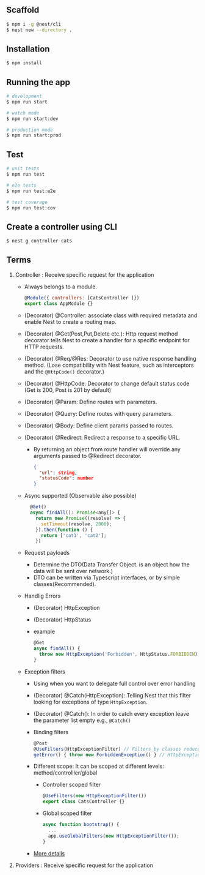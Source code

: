 ## Scaffold

```bash
$ npm i -g @nest/cli
$ nest new --directory .
```

## Installation

```bash
$ npm install
```

## Running the app

```bash
# development
$ npm run start

# watch mode
$ npm run start:dev

# production mode
$ npm run start:prod
```

## Test

```bash
# unit tests
$ npm run test

# e2e tests
$ npm run test:e2e

# test coverage
$ npm run test:cov
```

## Create a controller using CLI

```bash
$ nest g controller cats
```

## Terms

1. Controller : Receive specific request for the application

    - Always belongs to a module.
      ```javascript
      @Module({ controllers: [CatsController ]})
      export class AppModule {}
      ```
   - (Decorator) @Controller: associate class with required metadata and enable Nest to create a routing map.
   - (Decorator) @Get(Post,Put,Delete etc.): Http request method decorator tells Nest to create a handler for a specific endpoint for HTTP requests.
   - (Decorator) @Req/@Res: Decorator to use native response handling method.
      (Lose compatibility with Nest feature, such as interceptors and the `@HttpCode()` decorator.)
   - (Decorator) @HttpCode: Decorator to change default status code (Get is 200, Post is 201 by default)
   - (Decorator) @Param: Define routes with parameters.
   - (Decorator) @Query: Define routes with query parameters.
   - (Decorator) @Body: Define client params passed to routes.
   - (Decorator) @Redirect: Redirect a response to a specific URL.

     - By returning an object from route handler will override any arguments passed to @Redirect decorator.
       ```json
       {
         "url": string,
         "statusCode": number
       }
       ```

   - Async supported (Observable also possible)

     ```javascript
       @Get()
       async findAll(): Promise<any[]> {
         return new Promise((resolve) => {
           setTimeout(resolve, 2000);
         }).then(function () {
           return ['cat1', 'cat2'];
         })
     ```

   - Request payloads

     - Determine the DTO(Data Transfer Object. is an object how the data will be sent over network.)
     - DTO can be written via Typescript interfaces, or by simple classes(Recommended).

   - Handlig Errors

     - (Decorator) HttpException
     - (Decorator) HttpStatus
     - example

       ```javascript
       @Get
       async findAll() {
         throw new HttpException('Forbidden', HttpStatus.FORBIDDEN);
       }
       ```

   - Exception filters

     - Using when you want to delegate full control over error handling
     - (Decorator) @Catch(HttpException): Telling Nest that this filter looking for exceptions of type `HttpException`.
     - (Decorator) @Catch(): In order to catch every exception leave the parameter list empty e.g., `@Catch()`
     - Binding filters

       ```javascript
       @Post
       @UseFilters(HttpExceptionFilter) // Filters by classes reduces memory usage instead of instances when possible.
       getError() { throw new ForbiddenException() } // HttpExceptionFilter에서 처리한다.
       ```

     - Different scope: It can be scoped at different levels: method/controlller/global

       - Controller scoped filter
         ```javascript
         @UseFilters(new HttpExceptionFilter())
         export class CatsController {}
         ```
       - Global scoped filter
         ```javascript
         async function bootstrap() {
           ...
           app.useGlobalFilters(new HttpExceptionFilter());
         }
         ```

     - [More details ](https://docs.nestjs.com/exception-filters)

2. Providers : Receive specific request for the application     
